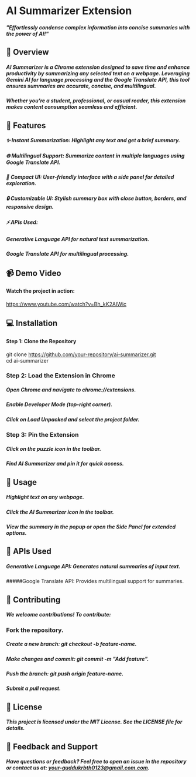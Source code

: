 # AI Summarizer Extension
##### "Effortlessly condense complex information into concise summaries with the power of AI!"

## 🚀 Overview
##### AI Summarizer is a Chrome extension designed to save time and enhance productivity by summarizing any selected text on a webpage. Leveraging Gemini AI for language processing and the Google Translate API, this tool ensures summaries are accurate, concise, and multilingual.

##### Whether you're a student, professional, or casual reader, this extension makes content consumption seamless and efficient.

## 🎯 Features
##### ✨ Instant Summarization: Highlight any text and get a brief summary.
##### 🌐 Multilingual Support: Summarize content in multiple languages using Google Translate API.
##### 📂 Compact UI: User-friendly interface with a side panel for detailed exploration.
##### 🔒 Customizable UI: Stylish summary box with close button, borders, and responsive design.
##### ⚡ APIs Used:
##### Generative Language API for natural text summarization.
##### Google Translate API for multilingual processing.


## 📹 Demo Video
#### Watch the project in action:
https://www.youtube.com/watch?v=Bh_kK2AIWic

## 💻 Installation
#### Step 1: Clone the Repository
git clone https://github.com/your-repository/ai-summarizer.git  
cd ai-summarizer  

### Step 2: Load the Extension in Chrome
##### Open Chrome and navigate to chrome://extensions.
##### Enable Developer Mode (top-right corner).
##### Click on Load Unpacked and select the project folder.

### Step 3: Pin the Extension
##### Click on the puzzle icon in the toolbar.
##### Find AI Summarizer and pin it for quick access.

## 🔧 Usage
##### Highlight text on any webpage.
##### Click the AI Summarizer icon in the toolbar.
##### View the summary in the popup or open the Side Panel for extended options.

## 📜 APIs Used
##### Generative Language API: Generates natural summaries of input text.
#####Google Translate API: Provides multilingual support for summaries.

## 🤝 Contributing
##### We welcome contributions! To contribute:

### Fork the repository.
##### Create a new branch: git checkout -b feature-name.
##### Make changes and commit: git commit -m "Add feature".
##### Push the branch: git push origin feature-name.
##### Submit a pull request.

## 📄 License
##### This project is licensed under the MIT License. See the LICENSE file for details.

## 📝 Feedback and Support
##### Have questions or feedback? Feel free to open an issue in the repository or contact us at: your-guddukrbth0123@gmail.com.com.


